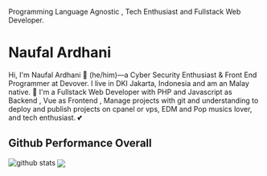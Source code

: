 Programming Language Agnostic , Tech Enthusiast and Fullstack Web Developer.

# Naufal Ardhani

Hi, I'm Naufal Ardhani 👨 (he/him)—a Cyber Security Enthusiast & Front End Programmer at Devover. I live in DKI Jakarta, Indonesia and am an Malay native. 🙌 I'm a Fullstack Web Developer with PHP and Javascript as Backend , Vue as Frontend , Manage projects with git and understanding to deploy and publish projects on cpanel or vps, EDM and Pop musics lover, and tech enthusiast. 💕

## Github Performance Overall

![github stats](https://github-readme-stats.vercel.app/api?username=naufalardhani&show_icons=true)
<a href="https://github.com/hafet17">
  <img align="center" src="https://github-readme-stats.vercel.app/api/top-langs/?username=hafet17&theme=algolia&show_icons=true&layout=compact&langs_count=8" />
</a>

